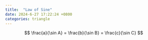 ```yaml
---
title:  "Law of Sine"
date: 2024-6-27 17:22:24 +0800
categories: triangle
---
```



$$
\frac{a}{\sin A} = \frac{b}{\sin B} = \frac{c}{\sin C}
$$